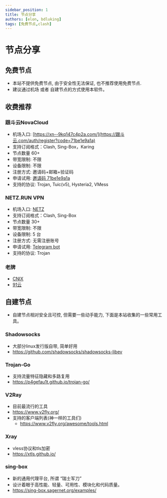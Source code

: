 ```yaml
---
sidebar_position: 1
title: 节点分享
authors: [elon, bdluking]
tags: [免费节点,clash]
---
```


# 节点分享

## 免费节点
- 本站不提供免费节点, 由于安全性无法保证, 也不推荐使用免费节点.
- 建议通过机场 或者 自建节点的方式使用本软件。

## 收费推荐

### 跟斗云NovaCloud
- 机场入口: [https://xn--9kq147c4p2a.com/](https://跟斗云.com/auth/register?code=71be1e9a1a)
- 支持订阅格式：Clash, Sing-Box，Karing
- 节点数量 60+
- 带宽限制: 不限
- 设备限制: 不限
- 注册方式: 邀请码+邮箱+验证码
- 申请试用: [邀请码 71be1e9a1a](https://跟斗云.com/auth/register?code=71be1e9a1a)
- 支持的协议: Trojan, Tuic(v5), Hysteria2, VMess


### NETZ.RUN VPN
- 机场入口: [NETZ](https://netz.run/)
- 支持订阅格式：Clash, Sing-Box
- 节点数量 30+
- 带宽限制: 不限
- 设备限制: 5 台
- 注册方式: 无需注册账号
- 申请试用: [Telegram bot](https://t.me/netzrun_bot?start=ref_karing)
- 支持的协议: Trojan


### 老牌
- [CNIX](https://av1.wtf/auth/register?code=pxpE)
- [91云](https://xn--91-c72c.com/#/register?code=qyPIWsV0)


## 自建节点
- 自建节点相对安全且可控, 但需要一些动手能力, 下面是本站收集的一些常用工具。

### Shadowsocks
- 大部分linux发行版自带, 简单好用
- https://github.com/shadowsocks/shadowsocks-libev

### Trojan-Go
- 支持流量特征隐藏和多路复用
- https://p4gefau1t.github.io/trojan-go/

### V2Ray
- 目前最流行的工具
- https://www.v2fly.org/
- 支持的客户端列表(神一样的工具们)
    - https://www.v2fly.org/awesome/tools.html

### Xray
- vless协议和tls加密
- https://xtls.github.io/

### sing-box
- 新的通用代理平台, 所谓 “瑞士军刀”
- 设计着眼于高性能、轻量、可用性、模块化和代码质量。
- https://sing-box.sagernet.org/examples/





